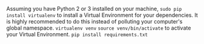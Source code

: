 Assuming you have Python 2 or 3 installed on your machine, `sudo pip install virtualenv` to install a Virtual Environment for your dependencies. It is highly recommended to do this instead of polluting your computer's global namespace.
`virtualenv venv`
`source venv/bin/activate` to activate your Virtual Environment.
`pip install requirements.txt`

